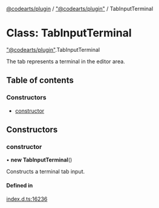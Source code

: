 [@codearts/plugin](../README.md) / ["@codearts/plugin"](../modules/_codearts_plugin_.md) / TabInputTerminal

# Class: TabInputTerminal

["@codearts/plugin"](../modules/_codearts_plugin_.md).TabInputTerminal

The tab represents a terminal in the editor area.

## Table of contents

### Constructors

- [constructor](codearts_plugin_.TabInputTerminal.md#constructor)

## Constructors

### constructor

• **new TabInputTerminal**()

Constructs a terminal tab input.

#### Defined in

[index.d.ts:16236](https://github.com/huaweicloud/cloudide-plugin-api/blob/5055bbd/index.d.ts#L16236)
